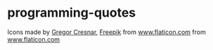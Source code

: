 # programming-quotes

Icons made by 
<a href="https://www.flaticon.com/authors/gregor-cresnar" title="Gregor Cresnar">Gregor Cresnar</a>,
<a href="https://www.flaticon.com/authors/freepik" title="Freepik">Freepik</a> 
from <a href="https://www.flaticon.com/" title="Flaticon"> www.flaticon.com</a>
from <a href="https://www.flaticon.com/" title="Flaticon"> www.flaticon.com</a>
